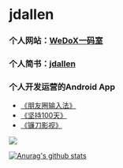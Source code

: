 # jdallen
### 个人网站：[WeDoX一码室](http://120.78.120.117/WeDoX/)
### 个人简书：[jdallen](https://www.jianshu.com/u/24ca40166757)

### 个人开发运营的Android App
- [《朋友圈输入法》](https://www.coolapk.com/apk/com.onedream.oneinputime)
- [《坚持100天》](https://www.coolapk.com/apk/com.onedream.plan)
- [《镰刀影视》](http://120.78.120.117/WeDoX/download_app.html)


<a href="http://120.78.120.117/WeDoX/">
  <img align="center" src="https://github-readme-stats.vercel.app/api?username=WeDoX&count_private=true&show_icons=true&hide=contribs&include_all_commits=true" />
</a>

[![Anurag's github stats](https://github-readme-stats.vercel.app/api?username=WeDoX)](http://120.78.120.117/WeDoX/)
